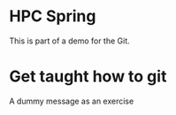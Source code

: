 # HPC Spring
This is part of a demo for the Git.

# Get taught how to git
A dummy message as an exercise
